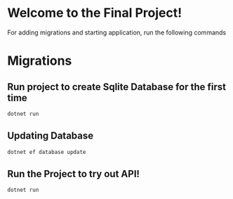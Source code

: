 # Welcome to the Final Project!


For adding migrations and starting application, run the following commands


# Migrations
## Run project to create Sqlite Database for the first time
```bash
dotnet run
```

## Updating Database
```bash
dotnet ef database update
```

## Run the Project to try out API!

```bash
dotnet run
```
